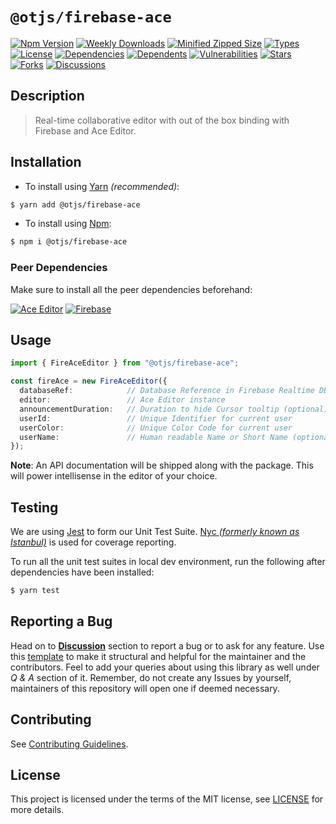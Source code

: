 # `@otjs/firebase-ace`

[![Npm Version](https://img.shields.io/npm/v/@otjs/firebase-ace)](https://www.npmjs.com/package/@otjs/firebase-ace)
[![Weekly Downloads](https://img.shields.io/npm/dw/@otjs/firebase-ace)](https://www.npmjs.com/package/@otjs/firebase-ace)
[![Minified Zipped Size](https://img.shields.io/bundlephobia/minzip/@otjs/firebase-ace)](https://www.npmjs.com/package/@otjs/firebase-ace)
[![Types](https://img.shields.io/npm/types/@otjs/firebase-ace)](https://www.npmjs.com/package/@otjs/firebase-ace)
[![License](https://img.shields.io/npm/l/@otjs/firebase-ace)](https://github.com/Progyan1997/Operational-Transformation/blob/main/packages/firebase-ace/LICENSE)
[![Dependencies](https://img.shields.io/librariesio/release/npm/@otjs/firebase-ace)](https://www.npmjs.com/package/@otjs/firebase-ace)
[![Dependents](https://img.shields.io/librariesio/dependents/npm/@otjs/firebase-ace)](https://www.npmjs.com/package/@otjs/firebase-ace)
[![Vulnerabilities](https://img.shields.io/snyk/vulnerabilities/npm/@otjs/firebase-ace)](https://github.com/Progyan1997/Operational-Transformation/blob/main/.github/SECURITY.md)
[![Stars](https://img.shields.io/github/stars/Progyan1997/Operational-Transformation)](https://github.com/Progyan1997/Operational-Transformation)
[![Forks](https://img.shields.io/github/forks/Progyan1997/Operational-Transformation)](https://github.com/Progyan1997/Operational-Transformation)
[![Discussions](https://img.shields.io/github/discussions/Progyan1997/Operational-Transformation)](https://github.com/Progyan1997/Operational-Transformation/discussions)

## Description

> Real-time collaborative editor with out of the box binding with Firebase and Ace Editor.

## Installation

- To install using [Yarn](https://yarnpkg.com) _(recommended)_:

```sh
$ yarn add @otjs/firebase-ace
```

- To install using [Npm](https://www.npmjs.com):

```sh
$ npm i @otjs/firebase-ace
```

### Peer Dependencies

Make sure to install all the peer dependencies beforehand:

[![Ace Editor](https://img.shields.io/npm/dependency-version/@otjs/ace/peer/ace-builds)](https://ace.c9.io)
[![Firebase](https://img.shields.io/npm/dependency-version/@otjs/firebase-ace/peer/firebase)](https://www.npmjs.com/package/firebase)

## Usage

```ts
import { FireAceEditor } from "@otjs/firebase-ace";

const fireAce = new FireAceEditor({
  databaseRef:            // Database Reference in Firebase Realtime DB
  editor:                 // Ace Editor instance
  announcementDuration:   // Duration to hide Cursor tooltip (optional)
  userId:                 // Unique Identifier for current user
  userColor:              // Unique Color Code for current user
  userName:               // Human readable Name or Short Name (optional)
});
```

**Note**: An API documentation will be shipped along with the package. This will power intellisense in the editor of your choice.

## Testing

We are using [Jest](https://jestjs.io) to form our Unit Test Suite. [Nyc _(formerly known as Istanbul)_](https://istanbul.js.org/) is used for coverage reporting.

To run all the unit test suites in local dev environment, run the following after dependencies have been installed:

```sh
$ yarn test
```

## Reporting a Bug

Head on to [**Discussion**](https://github.com/Progyan1997/Operational-Transformation/discussions) section to report a bug or to ask for any feature. Use this [template](https://github.com/Progyan1997/Operational-Transformation/discussions/30) to make it structural and helpful for the maintainer and the contributors. Feel to add your queries about using this library as well under _Q & A_ section of it. Remember, do not create any Issues by yourself, maintainers of this repository will open one if deemed necessary.

## Contributing

See [Contributing Guidelines](https://github.com/Progyan1997/Operational-Transformation/blob/main/.github/CONTRIBUTING.md).

## License

This project is licensed under the terms of the MIT license, see [LICENSE](https://github.com/Progyan1997/Operational-Transformation/blob/main/packages/firebase-ace/LICENSE) for more details.
